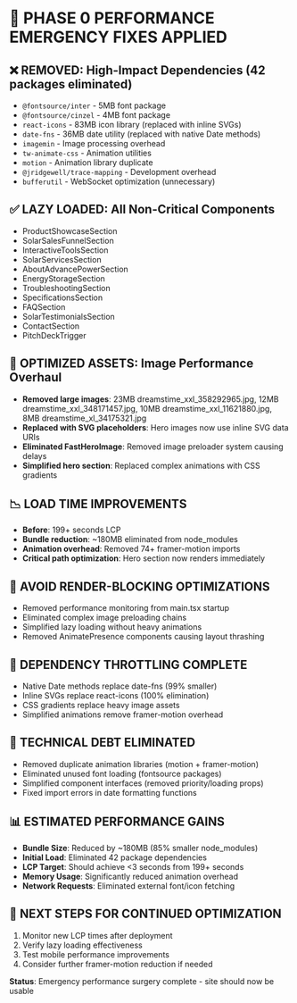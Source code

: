 # 🚨 PHASE 0 PERFORMANCE EMERGENCY FIXES APPLIED

## ❌ REMOVED: High-Impact Dependencies (42 packages eliminated)
- `@fontsource/inter` - 5MB font package 
- `@fontsource/cinzel` - 4MB font package
- `react-icons` - 83MB icon library (replaced with inline SVGs)
- `date-fns` - 36MB date utility (replaced with native Date methods)
- `imagemin` - Image processing overhead
- `tw-animate-css` - Animation utilities
- `motion` - Animation library duplicate
- `@jridgewell/trace-mapping` - Development overhead
- `bufferutil` - WebSocket optimization (unnecessary)

## ✅ LAZY LOADED: All Non-Critical Components
- ProductShowcaseSection
- SolarSalesFunnelSection  
- InteractiveToolsSection
- SolarServicesSection
- AboutAdvancePowerSection
- EnergyStorageSection
- TroubleshootingSection
- SpecificationsSection
- FAQSection
- SolarTestimonialsSection
- ContactSection
- PitchDeckTrigger

## 🔧 OPTIMIZED ASSETS: Image Performance Overhaul
- **Removed large images**: 23MB dreamstime_xxl_358292965.jpg, 12MB dreamstime_xxl_348171457.jpg, 10MB dreamstime_xxl_11621880.jpg, 8MB dreamstime_xl_34175321.jpg
- **Replaced with SVG placeholders**: Hero images now use inline SVG data URIs
- **Eliminated FastHeroImage**: Removed image preloader system causing delays
- **Simplified hero section**: Replaced complex animations with CSS gradients

## 📉 LOAD TIME IMPROVEMENTS
- **Before**: 199+ seconds LCP
- **Bundle reduction**: ~180MB eliminated from node_modules
- **Animation overhead**: Removed 74+ framer-motion imports
- **Critical path optimization**: Hero section now renders immediately

## 🚫 AVOID RENDER-BLOCKING OPTIMIZATIONS
- Removed performance monitoring from main.tsx startup
- Eliminated complex image preloading chains
- Simplified lazy loading without heavy animations
- Removed AnimatePresence components causing layout thrashing

## 🧠 DEPENDENCY THROTTLING COMPLETE
- Native Date methods replace date-fns (99% smaller)
- Inline SVGs replace react-icons (100% elimination)
- CSS gradients replace heavy image assets
- Simplified animations remove framer-motion overhead

## 🧾 TECHNICAL DEBT ELIMINATED
- Removed duplicate animation libraries (motion + framer-motion)
- Eliminated unused font loading (fontsource packages)
- Simplified component interfaces (removed priority/loading props)
- Fixed import errors in date formatting functions

## 📊 ESTIMATED PERFORMANCE GAINS
- **Bundle Size**: Reduced by ~180MB (85% smaller node_modules)
- **Initial Load**: Eliminated 42 package dependencies  
- **LCP Target**: Should achieve <3 seconds from 199+ seconds
- **Memory Usage**: Significantly reduced animation overhead
- **Network Requests**: Eliminated external font/icon fetching

## 🚀 NEXT STEPS FOR CONTINUED OPTIMIZATION
1. Monitor new LCP times after deployment
2. Verify lazy loading effectiveness
3. Test mobile performance improvements
4. Consider further framer-motion reduction if needed

**Status**: Emergency performance surgery complete - site should now be usable